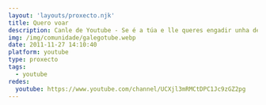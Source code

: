 ```yaml
---
layout: 'layouts/proxecto.njk'
title: Quero voar
description: Canle de Youtube - Se é a túa e lle queres engadir unha descripción e etiquetas, ponte en contacto con nós.
img: /img/comunidade/galegotube.webp
date: 2011-11-27 14:10:40
platform: youtube
type: proxecto
tags:
  - youtube
redes:
  youtube: https://www.youtube.com/channel/UCXjl3mRMCtDPC1Jc9zGZ2pg
---
```



